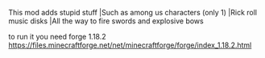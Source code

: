 This mod adds stupid stuff
|Such as among us characters (only 1)
|Rick roll music disks
|All  the  way to fire swords and explosive bows

to run it you need forge 1.18.2
https://files.minecraftforge.net/net/minecraftforge/forge/index_1.18.2.html
